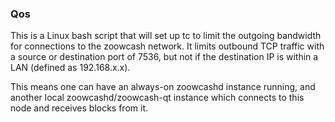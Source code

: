 ### Qos ###

This is a Linux bash script that will set up tc to limit the outgoing bandwidth for connections to the zoowcash network. It limits outbound TCP traffic with a source or destination port of 7536, but not if the destination IP is within a LAN (defined as 192.168.x.x).

This means one can have an always-on zoowcashd instance running, and another local zoowcashd/zoowcash-qt instance which connects to this node and receives blocks from it.
